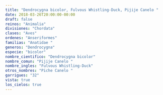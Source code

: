 ```yaml
---
title: "Dendrocygna bicolor, Fulvous Whistling-Duck, Pijije Canelo "
date: 2018-03-26T20:00:00-00:00
draft: false
reinos: "Animalia"
divisiones: "Chordata"
clases: "Aves"
ordenes: "Anseriformes"
familias: "Anatidae "
generos: "Dendrocygna"
especie: "bicolor"
nombre_cientifico: "Dendrocygna bicolor"
nombre_comun: "Pijije Canelo "
nombre_ingles: "Fulvous Whistling-Duck"
otros_nombres: "Piche Canelo "
garrigues: "32"
vista: true
los_cielos: true
---
```

